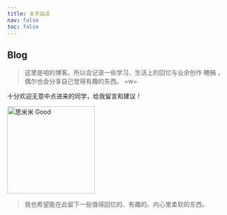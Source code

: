 ```yaml
---
title: 关于站点
nav: false
toc: false
---
```


## Blog

> 这里是咱的博客。所以会记录一些学习、生活上的回忆与业余创作 ~~瞎搞~~ ，偶尔也会分享自己觉得有趣的东西。 =w=

<div class="danger">
</div>

十分欢迎无意中点进来的同学，给我留言和建议！

<img class="shadow-none" src="https://q1.qlogo.cn/g?b=qq&nk=79099400&s=640" width="200" alt="思米米 Good" />

> 我也希望能在此留下一些值得回忆的、有趣的、内心里柔软的东西。
